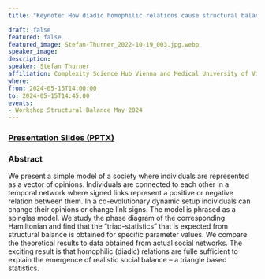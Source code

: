 ```yaml
---
title: "Keynote: How diadic homophilic relations cause structural balance"

draft: false
featured: false
featured_image: Stefan-Thurner_2022-10-19_003.jpg.webp
speaker_image:
description:
speaker: Stefan Thurner
affiliation: Complexity Science Hub Vienna and Medical University of Vienna, Austria
where:
from: 2024-05-15T14:00:00
to: 2024-05-15T14:45:00
events:
- Workshop Structural Balance May 2024 
---
```


### [Presentation Slides (PPTX)](Presentation-Thurner.pptx)




### Abstract

We present a simple model of a society where individuals are represented as a vector of opinions. Individuals are connected to each other in a temporal network where signed links represent a positive or negative relation between them. In a co-evolutionary dynamic setup individuals can change their opinions or change link signs. The model is phrased as a spinglas model. We study the phase diagram of the corresponding Hamiltonian and find that the “triad-statistics” that is expected from structural balance is obtained for specific parameter values. We compare the theoretical results to data obtained from actual social networks. The exciting result is that homophilic (diadic) relations are fulle sufficient to explain the emergence of realistic social balance – a triangle based statistics.


